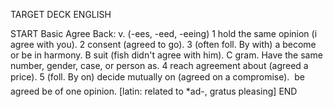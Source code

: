 TARGET DECK
ENGLISH

START
Basic
Agree
Back: v. (-ees, -eed, -eeing) 1 hold the same opinion (i agree with you). 2 consent (agreed to go). 3 (often foll. By with) a become or be in harmony. B suit (fish didn't agree with him). C gram. Have the same number, gender, case, or person as. 4 reach agreement about (agreed a price). 5 (foll. By on) decide mutually on (agreed on a compromise).  be agreed be of one opinion. [latin: related to *ad-, gratus pleasing]
END
